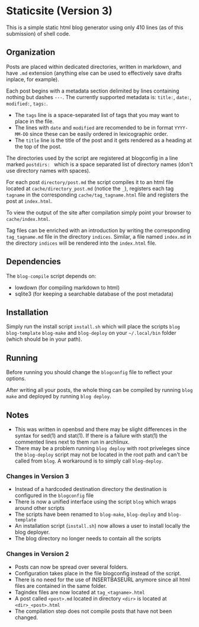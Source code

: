 # Staticsite (Version 3)

This is a simple static html blog generator using only 410 lines (as of this submission) of shell code.

## Organization

Posts are placed within dedicated directories, written in markdown, and have `.md` extension (anything else can be used to effectively save drafts inplace, for example).

Each post begins with a metadata section delimited by lines containing nothing but dashes `---`.
The currently supported metadata is: `title:`, `date:`, `modified:`, `tags:`.

- The `tags` line is a space-separated list of tags that you may want to place in the file.
- The lines with `date` and `modified` are recomended to be in format `YYYY-MM-DD` since these can be easily ordered in lexicographic order.
- The `title` line is the title of the post and it gets rendered as a heading at the top of the post.

The directories used by the script are registered at blogconfig in a line marked `postdirs: ` which is a space separated list of directory names (don't use directory names with spaces).

For each post `directory/post.md` the script compiles it to an html file located at `cache/directory_post.md` (notice the `_`), registers each tag `tagname` in the corresponding `cache/tag_tagname.html` file and registers the post at `index.html`.

To view the output of the site after compilation simply point your browser to `cache/index.html`.

Tag files can be enriched with an introduction by writing the corresponding `tag_tagname.md` file in the directory `indices`. Similar, a file named `index.md` in the directory `indices` will be rendered into the `index.html` file.

## Dependencies

The `blog-compile` script depends on:
- lowdown (for compiling markdown to html)
- sqlite3 (for keeping a searchable database of the post metadata)

## Installation

Simply run the install script `install.sh` which will place the scripts `blog` `blog-template` `blog-make` and `blog-deploy` on your `~/.local/bin` folder (which should be in your path).

## Running

Before running you should change the `blogconfig` file to reflect your options.

After writing all your posts, the whole thing can be compiled by running `blog make` and deployed by running `blog deploy`.

## Notes

- This was written in openbsd and there may be slight differences in the syntax for sed(1) and stat(1). If there is a failure with stat(1) the commented lines next to them run in archlinux.
- There may be a problem running `blog deploy` with root priveleges since the `blog-deploy` script may not be located in the root path and can't be called from `blog`. A workaround is to simply call `blog-deploy`.

### Changes in Version 3

- Instead of a hardcoded destination directory the destination is configured in the `blogconfig` file
- There is now a unified interface using the script `blog` which wraps around other scripts 
- The scripts have been renamed to `blog-make`, `blog-deploy` and `blog-template`
- An installation script (`install.sh`) now allows a user to install locally the blog deployer.
- The blog directory no longer needs to contain all the scripts

### Changes in Version 2

- Posts can now be spread over several folders.
- Configuration takes place in the file blogconfig instead of the script.
- There is no need for the use of INSERTBASEURL anymore since all html files are contained in the same folder.
- Tagindex files are now located at `tag_<tagname>.html`
- A post called `<post>.md` located in directory `<dir>` is located at `<dir>_<post>.html`
- The compilation step does not compile posts that have not been changed.

